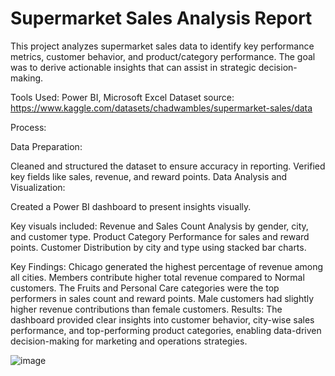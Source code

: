 # Supermarket Sales Analysis Report
This project analyzes supermarket sales data to identify key performance metrics, customer behavior, and product/category performance. The goal was to derive actionable insights that can assist in strategic decision-making.

Tools Used: Power BI, Microsoft Excel
Dataset source: https://www.kaggle.com/datasets/chadwambles/supermarket-sales/data

Process:

Data Preparation:

Cleaned and structured the dataset to ensure accuracy in reporting.
Verified key fields like sales, revenue, and reward points.
Data Analysis and Visualization:

Created a Power BI dashboard to present insights visually.

Key visuals included:
Revenue and Sales Count Analysis by gender, city, and customer type.
Product Category Performance for sales and reward points.
Customer Distribution by city and type using stacked bar charts.

Key Findings:
Chicago generated the highest percentage of revenue among all cities.
Members contribute higher total revenue compared to Normal customers.
The Fruits and Personal Care categories were the top performers in sales count and reward points.
Male customers had slightly higher revenue contributions than female customers.
Results:
The dashboard provided clear insights into customer behavior, city-wise sales performance, and top-performing product categories, enabling data-driven decision-making for marketing and operations strategies.

![image](https://github.com/user-attachments/assets/5f8a13ee-d3f4-48be-ab37-3696cd8904cf)
